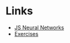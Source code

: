 # Links
* [JS Neural Networks](https://v2.scrimba.com/neural-networks-in-javascript-c01f)
* [Exercises](https://www.flynerd.pl/2018/06/500-zadan-w-pythonie-i-kazdym-innym-jezyku.html)
